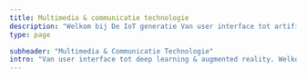 ```yaml
---
title: Multimedia & communicatie technologie
description: "Welkom bij De IoT generatie Van user interface tot artificial intelligence. Als cutting-edge MCT-student wil jij het internet van morgen ontwikkelen."
type: page

subheader: "Multimedia & Communicatie Technologie"
intro: "Van user interface tot deep learning & augmented reality. Welkom bij de Internet Of Things-generatie."
---
```

